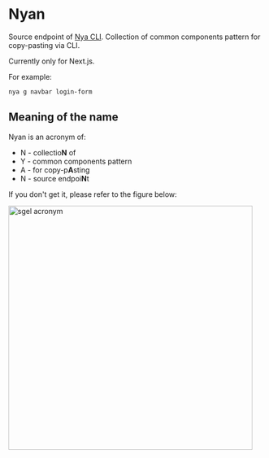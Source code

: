 # Nyan
Source endpoint of [Nya CLI](https://github.com/saltyaom/nya).
Collection of common components pattern for copy-pasting via CLI.

Currently only for Next.js.

For example:
```bash
nya g navbar login-form
```

## Meaning of the name
Nyan is an acronym of:
- N - collectio**N** of
- Y - common components pattern
- A - for copy-p**A**sting
- N - source endpoi**N**t

If you don't get it, please refer to the figure below:

<img src="https://user-images.githubusercontent.com/35027979/139077662-fa5a8daf-5a51-405c-9e69-0c04549cb226.png" alt="sgel acronym" width=480 />
